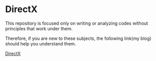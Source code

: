 # DirectX

This repository is focused only on writing or analyzing codes without principles that work under them.

Therefore, if you are new to these subjects, the following link(my blog) should help you understand them.

[DirectX](https://enfycius.github.io/_enfycius/docs/category/directx)